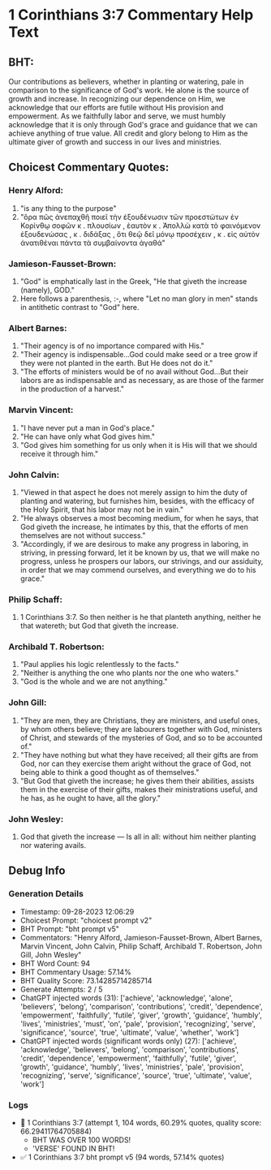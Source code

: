 # 1 Corinthians 3:7 Commentary Help Text

## BHT:
Our contributions as believers, whether in planting or watering, pale in comparison to the significance of God's work. He alone is the source of growth and increase. In recognizing our dependence on Him, we acknowledge that our efforts are futile without His provision and empowerment. As we faithfully labor and serve, we must humbly acknowledge that it is only through God's grace and guidance that we can achieve anything of true value. All credit and glory belong to Him as the ultimate giver of growth and success in our lives and ministries.

## Choicest Commentary Quotes:
### Henry Alford:
1. "is any thing to the purpose"
2. "ὅρα πῶς ἀνεπαχθῆ ποιεῖ τὴν ἐξουδένωσιν τῶν προεστώτων ἐν Κορίνθῳ σοφῶν κ . πλουσίων , ἑαυτὸν κ . Ἀπολλὼ κατὰ τὸ φαινόμενον ἐξουδενώσας , κ . διδάξας , ὅτι θεῷ δεῖ μόνῳ προσέχειν , κ . εἰς αὐτὸν ἀνατιθέναι πάντα τὰ συμβαίνοντα ἀγαθά"

### Jamieson-Fausset-Brown:
1. "God" is emphatically last in the Greek, "He that giveth the increase (namely), GOD."
2. Here follows a parenthesis,  :-, where "Let no man glory in men" stands in antithetic contrast to "God" here.

### Albert Barnes:
1. "Their agency is of no importance compared with His."
2. "Their agency is indispensable...God could make seed or a tree grow if they were not planted in the earth. But He does not do it."
3. "The efforts of ministers would be of no avail without God...But their labors are as indispensable and as necessary, as are those of the farmer in the production of a harvest."

### Marvin Vincent:
1. "I have never put a man in God's place."
2. "He can have only what God gives him."
3. "God gives him something for us only when it is His will that we should receive it through him."

### John Calvin:
1. "Viewed in that aspect he does not merely assign to him the duty of planting and watering, but furnishes him, besides, with the efficacy of the Holy Spirit, that his labor may not be in vain."
2. "He always observes a most becoming medium, for when he says, that God giveth the increase, he intimates by this, that the efforts of men themselves are not without success."
3. "Accordingly, if we are desirous to make any progress in laboring, in striving, in pressing forward, let it be known by us, that we will make no progress, unless he prospers our labors, our strivings, and our assiduity, in order that we may commend ourselves, and everything we do to his grace."

### Philip Schaff:
1. 1 Corinthians 3:7.  So then neither is he that planteth anything, neither he that watereth; but God that giveth the increase.
	

### Archibald T. Robertson:
1. "Paul applies his logic relentlessly to the facts."
2. "Neither is anything the one who plants nor the one who waters."
3. "God is the whole and we are not anything."

### John Gill:
1. "They are men, they are Christians, they are ministers, and useful ones, by whom others believe; they are labourers together with God, ministers of Christ, and stewards of the mysteries of God, and so to be accounted of."
2. "They have nothing but what they have received; all their gifts are from God, nor can they exercise them aright without the grace of God, not being able to think a good thought as of themselves."
3. "But God that giveth the increase; he gives them their abilities, assists them in the exercise of their gifts, makes their ministrations useful, and he has, as he ought to have, all the glory."

### John Wesley:
1. God that giveth the increase — Is all in all: without him neither planting nor watering avails.


## Debug Info
### Generation Details
- Timestamp: 09-28-2023 12:06:29
- Choicest Prompt: "choicest prompt v2"
- BHT Prompt: "bht prompt v5"
- Commentators: "Henry Alford, Jamieson-Fausset-Brown, Albert Barnes, Marvin Vincent, John Calvin, Philip Schaff, Archibald T. Robertson, John Gill, John Wesley"
- BHT Word Count: 94
- BHT Commentary Usage: 57.14%
- BHT Quality Score: 73.14285714285714
- Generate Attempts: 2 / 5
- ChatGPT injected words (31):
	['achieve', 'acknowledge', 'alone', 'believers', 'belong', 'comparison', 'contributions', 'credit', 'dependence', 'empowerment', 'faithfully', 'futile', 'giver', 'growth', 'guidance', 'humbly', 'lives', 'ministries', 'must', 'on', 'pale', 'provision', 'recognizing', 'serve', 'significance', 'source', 'true', 'ultimate', 'value', 'whether', 'work']
- ChatGPT injected words (significant words only) (27):
	['achieve', 'acknowledge', 'believers', 'belong', 'comparison', 'contributions', 'credit', 'dependence', 'empowerment', 'faithfully', 'futile', 'giver', 'growth', 'guidance', 'humbly', 'lives', 'ministries', 'pale', 'provision', 'recognizing', 'serve', 'significance', 'source', 'true', 'ultimate', 'value', 'work']

### Logs
- 🔄 1 Corinthians 3:7 (attempt 1, 104 words, 60.29% quotes, quality score: 66.29411764705884) 
	- BHT WAS OVER 100 WORDS! 
	- 'VERSE' FOUND IN BHT!
- ✅ 1 Corinthians 3:7 bht prompt v5 (94 words, 57.14% quotes)